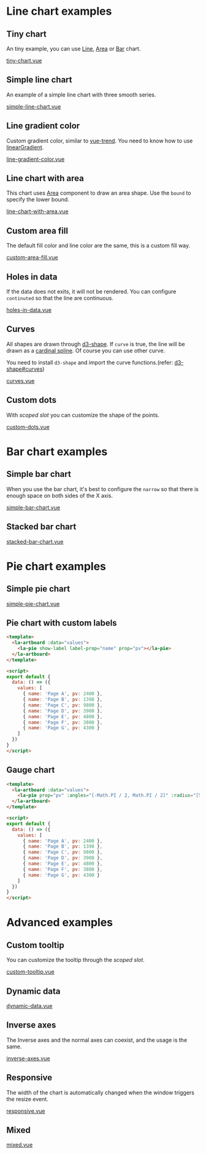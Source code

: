 # Line chart examples

## Tiny chart

An tiny example, you can use [Line](api#line), [Area](api#area) or [Bar](api#bar) chart.

[tiny-chart.vue](../_examples/tiny-chart.vue)

## Simple line chart

An example of a simple line chart with three smooth series.

[simple-line-chart.vue](../_examples/simple-line-chart.vue)

## Line gradient color

Custom gradient color, similar to [vue-trend](https://cinwell.com/vue-trend/). You need to know how to use [linearGradient](https://developer.mozilla.org/en-US/docs/Web/SVG/Element/linearGradient).

[line-gradient-color.vue](../_examples/line-gradient-color.vue)

## Line chart with area

This chart uses [Area](api#area) component to draw an area shape. Use the `bound` to specify the lower bound.

[line-chart-with-area.vue](../_examples/line-chart-with-area.vue)

## Custom area fill

The default fill color and line color are the same, this is a custom fill way.

[custom-area-fill.vue](../_examples/custom-area-fill.vue)

## Holes in data

If the data does not exits, it will not be rendered. You can configure `continuted` so that the line are continuous.

[holes-in-data.vue](../_examples/holes-in-data.vue)

## Curves

All shapes are drawn through [d3-shape](https://github.com/d3/d3-shape).
If `curve` is true, the line will be drawn as a [cardinal spline](https://en.wikipedia.org/wiki/Cubic_Hermite_spline#Cardinal_spline). Of course you can use other curve.

You need to install `d3-shape` and import the curve functions.(refer: [d3-shape#curves](https://github.com/d3/d3-shape#curves))

[curves.vue](../_examples/curves.vue)

## Custom dots

With _scoped slot_ you can customize the shape of the points.

[custom-dots.vue](../_examples/custom-dots.vue)

# Bar chart examples

## Simple bar chart

When you use the bar chart, it's best to configure the `narrow` so that there is enough space on both sides of the X axis.

[simple-bar-chart.vue](../_examples/simple-bar-chart.vue)

## Stacked bar chart

[stacked-bar-chart.vue](../_examples/stacked-bar-chart.vue)

# Pie chart examples

## Simple pie chart

[simple-pie-chart.vue](../_examples/simple-pie-chart.vue)

## Pie chart with custom labels

```html (vue)
<template>
  <la-artboard :data="values">
    <la-pie show-label label-prop="name" prop="pv"></la-pie>
  </la-artboard>
</template>

<script>
export default {
  data: () => ({
    values: [
      { name: 'Page A', pv: 2400 },
      { name: 'Page B', pv: 1398 },
      { name: 'Page C', pv: 9800 },
      { name: 'Page D', pv: 3908 },
      { name: 'Page E', pv: 4800 },
      { name: 'Page F', pv: 3800 },
      { name: 'Page G', pv: 4300 }
    ]
  })
}
</script>
```

## Gauge chart

```html (vue)
<template>
  <la-artboard :data="values">
    <la-pie prop="pv" :angles="[-Math.PI / 2, Math.PI / 2]" :radius="[50, 100]"></la-pie>
  </la-artboard>
</template>

<script>
export default {
  data: () => ({
    values: [
      { name: 'Page A', pv: 2400 },
      { name: 'Page B', pv: 1398 },
      { name: 'Page C', pv: 9800 },
      { name: 'Page D', pv: 3908 },
      { name: 'Page E', pv: 4800 },
      { name: 'Page F', pv: 3800 },
      { name: 'Page G', pv: 4300 }
    ]
  })
}
</script>
```

# Advanced examples

## Custom tooltip

You can customize the tooltip through the _scoped slot_.

[custom-tooltip.vue](../_examples/custom-tooltip.vue)

## Dynamic data

[dynamic-data.vue](../_examples/dynamic-data.vue)

## Inverse axes

The Inverse axes and the normal axes can coexist, and the usage is the same.

[inverse-axes.vue](../_examples/inverse-axes.vue)

## Responsive

The width of the chart is automatically changed when the window triggers the resize event.

[responsive.vue](../_examples/responsive.vue)

## Mixed

[mixed.vue](../_examples/mixed.vue)
